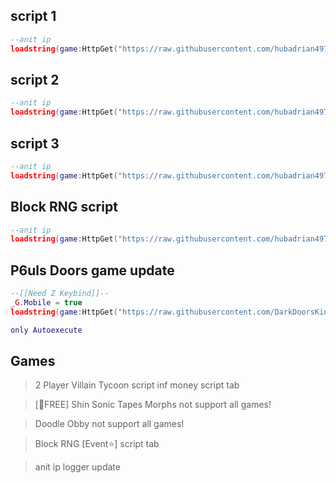 ## script 1
```lua
--anit ip
loadstring(game:HttpGet("https://raw.githubusercontent.com/hubadrian497/script/refs/heads/main/Scriptmorph"))()
```

## script 2
```lua
--anit ip
loadstring(game:HttpGet("https://raw.githubusercontent.com/hubadrian497/script/refs/heads/main/adrianhubs"))()
```

## script 3
```lua
--anit ip
loadstring(game:HttpGet("https://raw.githubusercontent.com/hubadrian497/script/refs/heads/main/Doodle%20Obby%20script%20zenhub101"))()
```

## Block RNG script
```lua
--anit ip
loadstring(game:HttpGet("https://raw.githubusercontent.com/hubadrian497/script/refs/heads/main/Block%20RNG%20script"))()
```

## P6uls Doors game update 
```lua
--[[Need Z Keybind]]--
_G.Mobile = true
loadstring(game:HttpGet("https://raw.githubusercontent.com/DarkDoorsKing/SucksHub/refs/heads/main/test"))()

only Autoexecute
```


## Games
> 2 Player Villain Tycoon script inf money script tab

> [🎁FREE] Shin Sonic Tapes Morphs
> not support all games!

> Doodle Obby
> not support all games!

> Block RNG [Event⭐] script tab


> anit ip logger update
